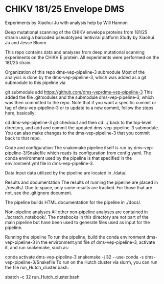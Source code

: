 # CHIKV 181/25 Envelope DMS

Experiments by Xiaohui Ju with analysis help by Will Hannon


Deep mutational scanning of the CHIKV envelope proteins from 181/25 strarin using a barcoded pseudotyped lentiviral platform
Study by Xiaohui Ju and Jesse Bloom.

This repo contains data and analyses from deep mutational scanning experiments on the CHIKV E protein. All experiments were performed on the 181/25 strain.


Organization of this repo
dms-vep-pipeline-3 submodule
Most of the analysis is done by the dms-vep-pipeline-3, which was added as a git submodule to this pipeline via:

git submodule add https://github.com/dms-vep/dms-vep-pipeline-3
This added the file .gitmodules and the submodule dms-vep-pipeline-3, which was then committed to the repo. Note that if you want a specific commit or tag of dms-vep-pipeline-3 or to update to a new commit, follow the steps here, basically:

cd dms-vep-pipeline-3
git checkout <commit>
and then cd ../ back to the top-level directory, and add and commit the updated dms-vep-pipeline-3 submodule. You can also make changes to the dms-vep-pipeline-3 that you commit back to that repo.

Code and configuration
The snakemake pipeline itself is run by dms-vep-pipeline-3/Snakefile which reads its configuration from config.yaml. The conda environment used by the pipeline is that specified in the environment.yml file in dms-vep-pipeline-3.

Data
Input data utilized by the pipeline are located in ./data/.

Results and documentation
The results of running the pipeline are placed in ./results/. Due to space, only some results are tracked. For those that are not, see the .gitignore document.

The pipeline builds HTML documentation for the pipeline in ./docs/. 

Non-pipeline analyses
All other non-pipeline analyses are contained in ./scratch_notebook/. The notebooks in this directory are not part of the main pipeline but have been used to generate files used as input for the pipeline.

Running the pipeline
To run the pipeline, build the conda environment dms-vep-pipeline-3 in the environment.yml file of dms-vep-pipeline-3, activate it, and run snakemake, such as:

conda activate dms-vep-pipeline-3
snakemake -j 32 --use-conda -s dms-vep-pipeline-3/Snakefile
To run on the Hutch cluster via slurm, you can run the file run_Hutch_cluster.bash:

sbatch -c 32 run_Hutch_cluster.bash

